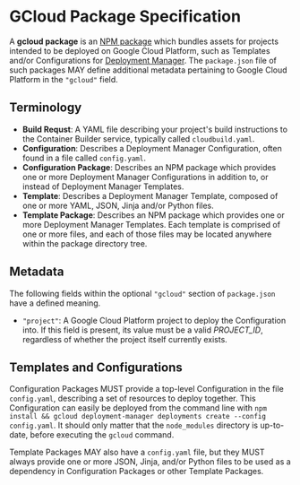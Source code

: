 # GCloud Package Specification
A **gcloud package** is an [NPM package] which bundles assets for projects intended to be deployed on Google Cloud Platform, such as Templates and/or Configurations for [Deployment Manager]. The `package.json` file of such packages MAY define additional metadata pertaining to Google Cloud Platform in the `"gcloud"` field.

## Terminology

- **Build Requst**: A YAML file describing your project's build instructions to the Container Builder service, typically called `cloudbuild.yaml`.
- **Configuration**: Describes a Deployment Manager Configuration, often found in a file called `config.yaml`.
- **Configuration Package**: Describes an NPM package which provides one or more Deployment Manager Configurations in addition to, or instead of Deployment Manager Templates.
- **Template**: Describes a Deployment Manager Template, composed of one or more YAML, JSON, Jinja and/or Python files.
- **Template Package**: Describes an NPM package which provides one or more Deployment Manager Templates. Each template is comprised of one or more files, and each of those files may be located anywhere within the package directory tree.

## Metadata
The following fields within the optional `"gcloud"` section of `package.json` have a defined meaning.

- `"project"`: A Google Cloud Platform project to deploy the Configuration into. If this field is present, its value must be a valid *PROJECT_ID*, regardless of whether the project itself currently exists.

## Templates and Configurations
Configuration Packages MUST provide a top-level Configuration in the file `config.yaml`, describing a set of resources to deploy together. This Configuration can easily be deployed from the command line with `npm install && gcloud deployment-manager deployments create --config config.yaml`. It should only matter that the `node_modules` directory is up-to-date, before executing the `gcloud` command.

Template Packages MAY also have a `config.yaml` file, but they MUST always provide one or more JSON, Jinja, and/or Python files to be used as a dependency in Configuration Packages or other Template Packages.

[Deployment Manager]: https://cloud.google.com/deployment-manager/docs/fundamentals
[NPM package]: https://docs.npmjs.com/files/package.json

